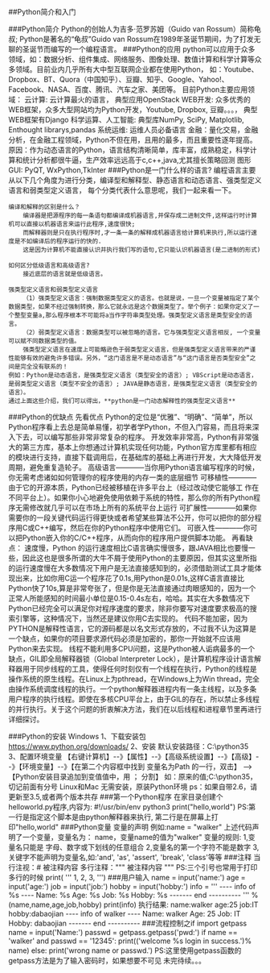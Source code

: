 ##Python简介和入门

###Python简介
    Python的创始人为吉多·范罗苏姆（Guido van Rossum）简称龟叔;
    Python是著名的“龟叔”Guido van Rossum在1989年圣诞节期间，为了打发无聊的圣诞节而编写的一个编程语言。
###Python的应用
    python可以应用于众多领域，如：数据分析、组件集成、网络服务、图像处理、数值计算和科学计算等众多领域。目前业内几乎所有大中型互联网企业都在使用Python，
    如：Youtube、Dropbox、BT、Quora（中国知乎）、豆瓣、知乎、Google、Yahoo!、Facebook、NASA、百度、腾讯、汽车之家、美团等。
    目前Python主要应用领域：
    云计算: 云计算最火的语言， 典型应用OpenStack
    WEB开发: 众多优秀的WEB框架，众多大型网站均为Python开发，Youtube, Dropbox, 豆瓣。。。， 典型WEB框架有Django
    科学运算、人工智能: 典型库NumPy, SciPy, Matplotlib, Enthought librarys,pandas
    系统运维: 运维人员必备语言
    金融：量化交易，金融分析，在金融工程领域，Python不但在用，且用的最多，而且重要性逐年提高。原因：作为动态语言的Python，语言结构清晰简单，库丰富，成熟稳定，科学计算和统计分析都很牛逼，生产效率远远高于c,c++,java,尤其擅长策略回测
    图形GUI: PyQT, WxPython,TkInter
###Python是一门什么样的语言?
    编程语言主要从以下几个角度为进行分类，编译型和解释型、静态语言和动态语言、强类型定义语言和弱类型定义语言，
    每个分类代表什么意思呢，我们一起来看一下。
    
    编译和解释的区别是什么？
        编译器是把源程序的每一条语句都编译成机器语言,并保存成二进制文件,这样运行时计算机可以直接以机器语言来运行此程序,速度很快; 
        而解释器则是只在执行程序时,才一条一条的解释成机器语言给计算机来执行,所以运行速度是不如编译后的程序运行的快的. 
        这是因为计算机不能直接认识并执行我们写的语句,它只能认识机器语言(是二进制的形式)
    
    如何区分低级语言和高级语言?
        接近底层的语言就是低级语言。
    
    强类型定义语言和弱类型定义语言
        （1）强类型定义语言：强制数据类型定义的语言。也就是说，一旦一个变量被指定了某个数据类型，如果不经过强制转换，那么它就永远是这个数据类型了。举个例子：如果你定义了一个整型变量a,那么程序根本不可能将a当作字符串类型处理。强类型定义语言是类型安全的语言。
        （2）弱类型定义语言：数据类型可以被忽略的语言。它与强类型定义语言相反, 一个变量可以赋不同数据类型的值。
        强类型定义语言在速度上可能略逊色于弱类型定义语言，但是强类型定义语言带来的严谨性能够有效的避免许多错误。另外，“这门语言是不是动态语言”与“这门语言是否类型安全”之间是完全没有联系的！
    例如：Python是动态语言，是强类型定义语言（类型安全的语言）; VBScript是动态语言，是弱类型定义语言（类型不安全的语言）; JAVA是静态语言，是强类型定义语言（类型安全的语言）。
    通过上面这些介绍，我们可以得出，**python是一门动态解释性的强类型定义语言**
###Python的优缺点
    先看优点
        Python的定位是“优雅”、“明确”、“简单”，所以Python程序看上去总是简单易懂，初学者学Python，不但入门容易，而且将来深入下去，可以编写那些非常非常复杂的程序。
        开发效率非常高，Python有非常强大的第三方库，基本上你想通过计算机实现任何功能，Python官方库里都有相应的模块进行支持，直接下载调用后，在基础库的基础上再进行开发，大大降低开发周期，避免重复造轮子。
        高级语言————当你用Python语言编写程序的时候，你无需考虑诸如如何管理你的程序使用的内存一类的底层细节
        可移植性————由于它的开源本质，Python已经被移植在许多平台上（经过改动使它能够工 作在不同平台上）。如果你小心地避免使用依赖于系统的特性，那么你的所有Python程序无需修改就几乎可以在市场上所有的系统平台上运行
        可扩展性————如果你需要你的一段关键代码运行得更快或者希望某些算法不公开，你可以把你的部分程序用C或C++编写，然后在你的Python程序中使用它们。
        可嵌入性————你可以把Python嵌入你的C/C++程序，从而向你的程序用户提供脚本功能。
    再看缺点：
        速度慢，Python 的运行速度相比C语言确实慢很多，跟JAVA相比也要慢一些，因此这也是很多所谓的大牛不屑于使用Python的主要原因，但其实这里所指的运行速度慢在大多数情况下用户是无法直接感知到的，必须借助测试工具才能体现出来，比如你用C运一个程序花了0.1s,用Python是0.01s,这样C语言直接比Python快了10s,算是非常夸张了，但是你是无法直接通过肉眼感知的，因为一个正常人所能感知的时间最小单位是0.15-0.4s左右，哈哈。其实在大多数情况下Python已经完全可以满足你对程序速度的要求，除非你要写对速度要求极高的搜索引擎等，这种情况下，当然还是建议你用C去实现的。
        代码不能加密，因为PYTHON是解释性语言，它的源码都是以名文形式存放的，不过我不认为这算是一个缺点，如果你的项目要求源代码必须是加密的，那你一开始就不应该用Python来去实现。
        线程不能利用多CPU问题，这是Python被人诟病最多的一个缺点，GIL即全局解释器锁（Global Interpreter Lock），是计算机程序设计语言解释器用于同步线程的工具，使得任何时刻仅有一个线程在执行，Python的线程是操作系统的原生线程。在Linux上为pthread，在Windows上为Win thread，完全由操作系统调度线程的执行。一个python解释器进程内有一条主线程，以及多条用户程序的执行线程。即使在多核CPU平台上，由于GIL的存在，所以禁止多线程的并行执行。关于这个问题的折衷解决方法，我们在以后线程和进程章节里再进行详细探讨。
   
###Python的安装
    Windows
        1、下载安装包
            https://www.python.org/downloads/
        2、安装
            默认安装路径：C:\python35
        3、配置环境变量
            【右键计算机】--》【属性】--》【高级系统设置】--》【高级】--》【环境变量】--》【在第二个内容框中找到 变量名为Path 的一行，双击】 --> 【Python安装目录追加到变值值中，用 ； 分割】
            如：原来的值;C:\python35，切记前面有分号
    Linux和Mac
        无需安装，原装Python环境
        ps：如果自带2.6，请更新至3.5,或者两个版本共存
###第一个Python程序
    在家目录创建个helloworld.py程序,内容为:
        #!/usr/bin/env python3
        print("hello,world")
    PS:第一行是指定这个脚本是由python解释器来执行,
       第二行是在屏幕上打印"hello,world"
###Python变量
    变量的声明
        例如:name = "walker"
        上述代码声明了一个变量，变量名为： name，变量name的值为"walker"
    变量的规则:
        1,变量名只能是 字母、数字或下划线的任意组合
        2,变量名的第一个字符不能是数字
        3,关键字不能声明为变量名,如:'and', 'as', 'assert', 'break', 'class'等等
###注释
    当行注视：# 被注释内容
    多行注释：""" 被注释内容 """
    PS:三个引号也常用于打印多行的时候
    print(
           '''
           1,
           2,
           3,
           ''')
###用户输入
    name = input('name:')
    age = input('age:')
    job = input('job:')
    hobby = input('hobby:')
    info = '''
    ---- info of %s ----
          Name:   %s
          Age:    %s
          Job:    %s
          Hobby:  %s
      ------- end  ----------
    ''' %(name,name,age,job,hobby)
    print(info)
    执行结果:
        name:walker
        age:25
        job:IT
        hobby:dabaojian
        ---- info of walker ----
            Name:   walker
            Age:    25
            Job:    IT
            Hobby:  dabaojian
        ------- end  ----------
###流程控制之if
        import getpass
        name = input('Name:')
        passwd = getpass.getpass('pwd:')
        if name == 'walker' and passwd == '12345':
            print(('welcome %s login in success.')% name)
        else:
            print('wrong name or passwd.')
        PS:这里使用getpass函数的getpass方法是为了输入密码时，如果想要不可见
   未完待续。。。